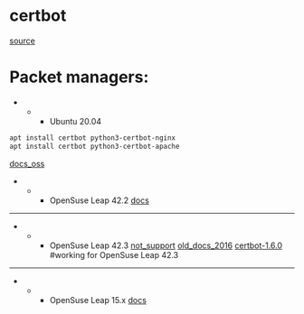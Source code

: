 # certbot
[source](https://github.com/certbot/certbot)

# Packet managers:

- - - Ubuntu 20.04
```bash
apt install certbot python3-certbot-nginx
apt install certbot python3-certbot-apache
```
[docs_oss](https://certbot.eff.org/docs/install.html#installing-from-source)

- - - OpenSuse Leap 42.2
[docs](https://en.opensuse.org/Let%E2%80%99s_Encrypt)

-------------------------------------------------------------------
- - - OpenSuse Leap 42.3
[not_support](https://community.letsencrypt.org/t/solution-to-install-on-opensuse-42-3/76122)
[old_docs_2016](https://rootco.de/2016-05-16-letsencrypt-on-leap/)
[certbot-1.6.0](https://github.com/certbot/certbot/releases/tag/v1.6.0) #working for OpenSuse Leap 42.3

-------------------------------------------------------------------

- - - OpenSuse Leap 15.x
[docs](https://snapcraft.io/install/certbot/opensuse)
